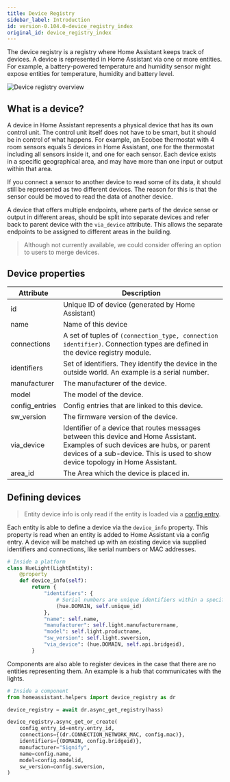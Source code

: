 ```yaml
---
title: Device Registry
sidebar_label: Introduction
id: version-0.104.0-device_registry_index
original_id: device_registry_index
---
```


The device registry is a registry where Home Assistant keeps track of devices. A device is represented in Home Assistant via one or more entities. For example, a battery-powered temperature and humidity sensor might expose entities for temperature, humidity and battery level.

<img
  src='/img/en/device_registry/overview.png'
  alt='Device registry overview'
/>

## What is a device?

A device in Home Assistant represents a physical device that has its own control unit. The control unit itself does not have to be smart, but it should be in control of what happens. For example, an Ecobee thermostat with 4 room sensors equals 5 devices in Home Assistant, one for the thermostat including all sensors inside it, and one for each sensor. Each device exists in a specific geographical area, and may have more than one input or output within that area.

If you connect a sensor to another device to read some of its data, it should still be represented as two different devices. The reason for this is that the sensor could be moved to read the data of another device.

A device that offers multiple endpoints, where parts of the device sense or output in different areas, should be split into separate devices and refer back to parent device with the `via_device` attribute. This allows the separate endpoints to be assigned to different areas in the building.

> Although not currently available, we could consider offering an option to users to merge devices.

## Device properties

| Attribute | Description |
| --------- | ----------- |
| id | Unique ID of device (generated by Home Assistant)
| name | Name of this device
| connections | A set of tuples of `(connection_type, connection identifier)`. Connection types are defined in the device registry module.
| identifiers | Set of identifiers. They identify the device in the outside world. An example is a serial number.
| manufacturer | The manufacturer of the device.
| model | The model of the device.
| config_entries | Config entries that are linked to this device.
| sw_version | The firmware version of the device.
| via_device | Identifier of a device that routes messages between this device and Home Assistant. Examples of such devices are hubs, or parent devices of a sub-device. This is used to show device topology in Home Assistant.
| area_id | The Area which the device is placed in.

## Defining devices

> Entity device info is only read if the entity is loaded via a [config entry](config_entries_index.md).

Each entity is able to define a device via the `device_info` property. This property is read when an entity is added to Home Assistant via a config entry. A device will be matched up with an existing device via supplied identifiers and connections, like serial numbers or MAC addresses.

```python
# Inside a platform
class HueLight(LightEntity):
    @property
    def device_info(self):
        return {
            "identifiers": {
                # Serial numbers are unique identifiers within a specific domain
                (hue.DOMAIN, self.unique_id)
            },
            "name": self.name,
            "manufacturer": self.light.manufacturername,
            "model": self.light.productname,
            "sw_version": self.light.swversion,
            "via_device": (hue.DOMAIN, self.api.bridgeid),
        }
```

Components are also able to register devices in the case that there are no entities representing them. An example is a hub that communicates with the lights.

```python
# Inside a component
from homeassistant.helpers import device_registry as dr

device_registry = await dr.async_get_registry(hass)

device_registry.async_get_or_create(
    config_entry_id=entry.entry_id,
    connections={(dr.CONNECTION_NETWORK_MAC, config.mac)},
    identifiers={(DOMAIN, config.bridgeid)},
    manufacturer="Signify",
    name=config.name,
    model=config.modelid,
    sw_version=config.swversion,
)
```
